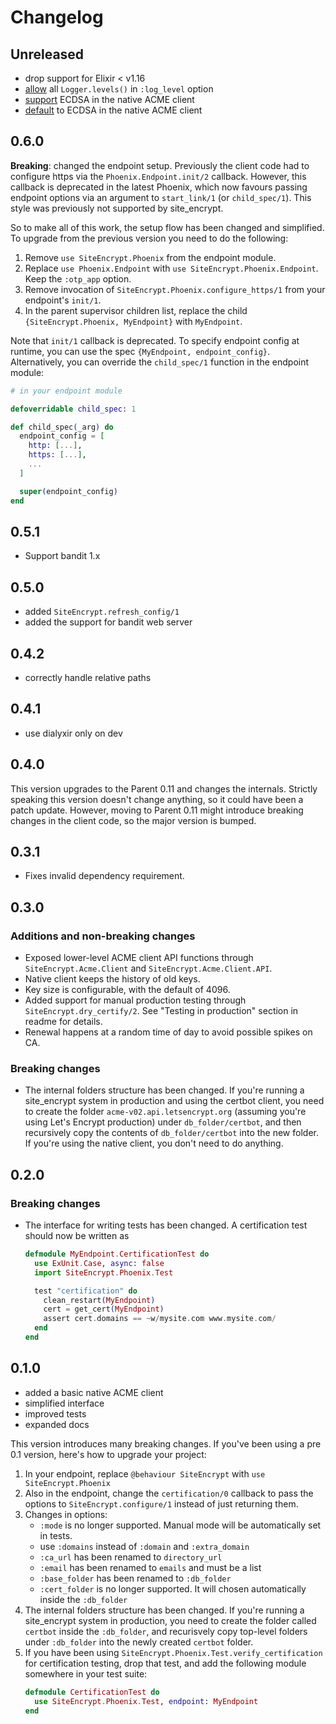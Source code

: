# Changelog

## Unreleased

- drop support for Elixir < v1.16
- [allow](https://github.com/sasa1977/site_encrypt/pull/63) all `Logger.levels()` in `:log_level` option
- [support](https://github.com/sasa1977/site_encrypt/pull/69) ECDSA in the native ACME client
- [default](https://github.com/sasa1977/site_encrypt/pull/69) to ECDSA in the native ACME client

## 0.6.0

**Breaking**: changed the endpoint setup. Previously the client code had to configure https via the `Phoenix.Endpoint.init/2` callback. However, this callback is deprecated in the latest Phoenix, which now favours passing endpoint options via an argument to `start_link/1` (or `child_spec/1`). This style was previously not supported by site_encrypt.

So to make all of this work, the setup flow has been changed and simplified. To upgrade from the previous version you need to do the following:

1. Remove `use SiteEncrypt.Phoenix` from the endpoint module.
1. Replace `use Phoenix.Endpoint` with `use SiteEncrypt.Phoenix.Endpoint`. Keep the `:otp_app` option.
1. Remove invocation of `SiteEncrypt.Phoenix.configure_https/1` from your endpoint's `init/1`.
1. In the parent supervisor children list, replace the child `{SiteEncrypt.Phoenix, MyEndpoint}` with `MyEndpoint`.

Note that `init/1` callback is deprecated. To specify endpoint config at runtime, you can use the spec `{MyEndpoint, endpoint_config}`. Alternatively, you can override the `child_spec/1` function in the endpoint module:

```elixir
# in your endpoint module

defoverridable child_spec: 1

def child_spec(_arg) do
  endpoint_config = [
    http: [...],
    https: [...],
    ...
  ]

  super(endpoint_config)
end
```

## 0.5.1

- Support bandit 1.x

## 0.5.0

- added `SiteEncrypt.refresh_config/1`
- added the support for bandit web server

## 0.4.2

- correctly handle relative paths

## 0.4.1

- use dialyxir only on dev

## 0.4.0

This version upgrades to the Parent 0.11 and changes the internals. Strictly speaking this version doesn't change anything, so it could have been a patch update. However, moving to Parent 0.11 might introduce breaking changes in the client code, so the major version is bumped.

## 0.3.1

- Fixes invalid dependency requirement.

## 0.3.0

### Additions and non-breaking changes

- Exposed lower-level ACME client API functions through `SiteEncrypt.Acme.Client` and `SiteEncrypt.Acme.Client.API`.
- Native client keeps the history of old keys.
- Key size is configurable, with the default of 4096.
- Added support for manual production testing through `SiteEncrypt.dry_certify/2`. See "Testing in production" section in readme for details.
- Renewal happens at a random time of day to avoid possible spikes on CA.

### Breaking changes

- The internal folders structure has been changed. If you're running a site_encrypt system in production and using the certbot client, you need to create the folder `acme-v02.api.letsencrypt.org` (assuming you're using Let's Encrypt production) under `db_folder/certbot`, and then recursively copy the contents of `db_folder/certbot` into the new folder. If you're using the native client, you don't need to do anything.

## 0.2.0

### Breaking changes

- The interface for writing tests has been changed. A certification test should now be written as

    ```elixir
    defmodule MyEndpoint.CertificationTest do
      use ExUnit.Case, async: false
      import SiteEncrypt.Phoenix.Test

      test "certification" do
        clean_restart(MyEndpoint)
        cert = get_cert(MyEndpoint)
        assert cert.domains == ~w/mysite.com www.mysite.com/
      end
    end
    ```

## 0.1.0

- added a basic native ACME client
- simplified interface
- improved tests
- expanded docs

This version introduces many breaking changes. If you've been using a pre 0.1 version, here's how to upgrade your project:

1. In your endpoint, replace `@behaviour SiteEncrypt` with `use SiteEncrypt.Phoenix`
2. Also in the endpoint, change the `certification/0` callback to pass the options to `SiteEncrypt.configure/1` instead of just returning them.
3. Changes in options:
    - `:mode` is no longer supported. Manual mode will be automatically set in tests.
    - use `:domains` instead of `:domain` and `:extra_domain`
    - `:ca_url` has been renamed to `directory_url`
    - `:email` has been renamed to `emails` and must be a list
    - `:base_folder` has been renamed to `:db_folder`
    - `:cert_folder` is no longer supported. It will chosen automatically inside the `:db_folder`
4. The internal folders structure has been changed. If you're running a site_encrypt system in production, you need to create the folder called `certbot` inside the `:db_folder`, and recurisvely copy top-level folders under `:db_folder` into the newly created `certbot` folder.
5. If you have been using `SiteEncrypt.Phoenix.Test.verify_certification` for certification testing, drop that test, and add the following module somewhere in your test suite:
    ```elixir
    defmodule CertificationTest do
      use SiteEncrypt.Phoenix.Test, endpoint: MyEndpoint
    end
    ```
